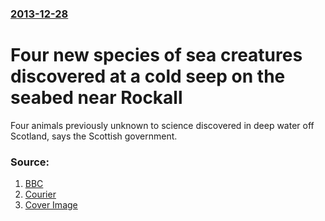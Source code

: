 ### [2013-12-28](/news/2013/12/28/index.md)

# Four new species of sea creatures discovered at a cold seep on the seabed near Rockall 

Four animals previously unknown to science discovered in deep water off Scotland, says the Scottish government.


### Source:

1. [BBC](http://www.bbc.co.uk/news/uk-scotland-highlands-islands-25528522)
2. [Courier](http://www.thecourier.co.uk/news/scotland/new-sea-creatures-discovery-in-atlantic-a-momentous-find-1.170266)
2. [Cover Image](http://ichef.bbci.co.uk/news/1024/media/images/71973000/jpg/_71973902_volutopsius.jpg)
